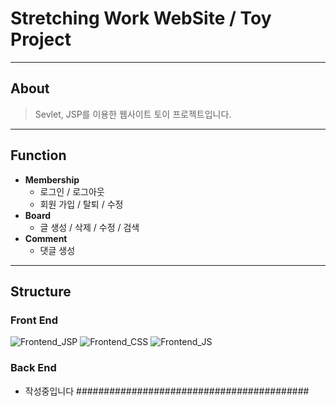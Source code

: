 # Stretching Work WebSite / Toy Project

---

## About
> Sevlet, JSP를 이용한 웹사이트 토이 프로젝트입니다.
> 

---

## Function
- **Membership**
	- 로그인 / 로그아웃
	- 회원 가입 / 탈퇴 / 수정
- **Board**
	- 글 생성 / 삭제 / 수정 / 검색
- **Comment**
	- 댓글 생성

---

## Structure

### Front End
![Frontend_JSP](https://user-images.githubusercontent.com/111879447/191028360-190b3006-2be0-4666-b577-574237ceb7ac.jpg)
![Frontend_CSS](https://user-images.githubusercontent.com/111879447/191028702-cd036a62-5ce5-48b6-abf1-32a2ae614428.jpg)
![Frontend_JS](https://user-images.githubusercontent.com/111879447/191028403-87be585c-5604-4a01-96a2-2a2da024aa79.jpg)


### Back End

- 작성중입니다 ##########################################
